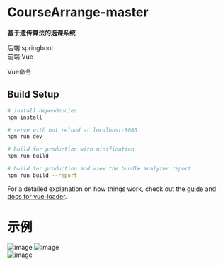 # CourseArrange-master
**基于遗传算法的选课系统**  

后端:springboot  
前端:Vue
  
Vue命令
## Build Setup

``` bash
# install dependencies
npm install

# serve with hot reload at localhost:8080
npm run dev

# build for production with minification
npm run build

# build for production and view the bundle analyzer report
npm run build --report
```

For a detailed explanation on how things work, check out the [guide](http://vuejs-templates.github.io/webpack/) and [docs for vue-loader](http://vuejs.github.io/vue-loader).
# 示例
![image](https://github.com/kayiko/CourseArrange-master/assets/46839323/76e12a3c-f75c-46bf-a435-99b2daf78077)
![image](https://github.com/kayiko/CourseArrange-master/assets/46839323/39c079c2-ce61-4947-b0b5-e031f3597a7d)  
![image](https://github.com/kayiko/CourseArrange-master/assets/46839323/1bd75661-bdc9-4a2e-85f4-25462c7de7fd)


